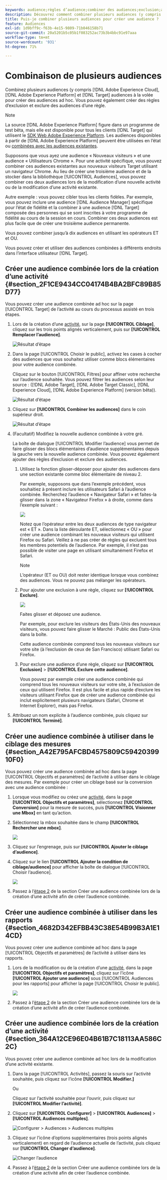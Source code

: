 ```yaml
---
keywords: audience;règles d’audience;combiner des audiences;exclusion;ajouter une exclusion;exclure;combinaison d’audiences;audience adhoc;audience ad hoc
description: Découvrez comment combiner plusieurs audiences (y compris des audiences Adobe Experience Cloud et  [!DNL Target] des audiences à la volée) pour créer des audiences ad hoc.
title: Puis-je combiner plusieurs audiences pour créer une audience ?
feature: Audiences
exl-id: 1d9bff9c-f63b-4e15-9809-71b046158b71
source-git-commit: 20a5201b5c05b1f083252ac73b3b4bbc91e97aaa
workflow-type: tm+mt
source-wordcount: '931'
ht-degree: 71%

---
```


# Combinaison de plusieurs audiences

Combinez plusieurs audiences (y compris [!DNL Adobe Experience Cloud], [!DNL Adobe Experience Platform] et [!DNL Target] audiences à la volée pour créer des audiences ad hoc. Vous pouvez également créer des règles d’exclusion et exclure des audiences d’une règle.

>[!NOTE]
>
>La source [!DNL Adobe Experience Platform] figure dans un programme de test bêta, mais elle est disponible pour tous les clients [!DNL Target] qui utilisent le [SDK Web Adobe Experience Platform](/help/c-implementing-target/c-implementing-target-for-client-side-web/aep-web-sdk.md). Les audiences disponibles à partir de [!DNL Adobe Experience Platform] peuvent être utilisées en l’état ou [combinées avec les audiences existantes](/help/c-target/combining-multiple-audiences.md).

Supposons que vous ayez une audience « Nouveaux visiteurs » et une audience « Utilisateurs Chrome ». Pour une activité spécifique, vous pouvez combiner ces audiences existantes aux nouveaux visiteurs Target utilisant un navigateur Chrome. Au lieu de créer une troisième audience et de la stocker dans la bibliothèque [!UICONTROL Audiences], vous pouvez combiner ces deux audiences lors de la modification d’une nouvelle activité ou de la modification d’une activité existante.

Autre exemple : vous pouvez cibler tous les clients fidèles. Par exemple, vous pouvez inclure une audience [!DNL Audience Manager] spécifique pour l’état de fidélité et la combiner à une audience [!DNL Target] composée des personnes qui se sont inscrites à votre programme de fidélité au cours de la session en cours. Combiner ces deux audiences est plus facile que de créer une troisième audience permanente.

Vous pouvez combiner jusqu’à dix audiences en utilisant les opérateurs ET et OU.

Vous pouvez créer et utiliser des audiences combinées à différents endroits dans l’interface utilisateur [!DNL Target].

## Créer une audience combinée lors de la création d’une activité {#section_2F1CE9434CC04174B4BA2BFC89B85D77}

Vous pouvez créer une audience combinée ad hoc sur la page [!UICONTROL Target] de l’activité au cours du processus assisté en trois étapes.

1. Lors de la création d’une [activité](/help/c-activities/activities.md#concept_D317A95A1AB54674BA7AB65C7985BA03), sur la page **[!UICONTROL Ciblage]**, cliquez sur les trois points alignés verticalement, puis sur **[!UICONTROL Remplacer l’audience]**.

   ![Résultat d’étape](assets/edit_audience.png)

1. Dans la page [!UICONTROL Choisir le public], activez les cases à cocher des audiences que vous souhaitez utiliser comme blocs élémentaires pour votre audience combinée.

   Cliquez sur le bouton [!UICONTROL Filtres] pour affiner votre recherche sur l’audience souhaitée. Vous pouvez filtrer les audiences selon leur source : ([!DNL Adobe Target], [!DNL Adobe Target Classic], [!DNL Experience Cloud], [!DNL Adobe Experience Platform] (version bêta)).

   ![Résultat d’étape](assets/combine_multiple_audiences1.png)

1. Cliquez sur **[!UICONTROL Combiner les audiences]** dans le coin supérieur droit.

   ![Résultat d’étape](assets/combine_multiple_audiences2.png)

1. (Facultatif) Modifiez la nouvelle audience combinée à votre gré.

   La boîte de dialogue [!UICONTROL Modifier l’audience] vous permet de faire glisser des blocs élémentaires d’audience supplémentaires depuis la gauche vers la nouvelle audience combinée. Vous pouvez également ajouter des règles d’exclusion et exclure des audiences.

   1. Utilisez la fonction glisser-déposer pour ajouter des audiences dans une section existante comme bloc élémentaire de niveau 2.

      Par exemple, supposons que dans l’exemple précédent, vous souhaitiez à présent inclure les utilisateurs Safari à l’audience combinée. Recherchez l’audience « Navigateur Safari » et faites-la glisser dans la zone « Navigateur Firefox » à droite, comme dans l’exemple suivant :

      ![](assets/combine_multiple_audiences3.png)

      Notez que l’opérateur entre les deux audiences de type navigateur est « ET ». Dans la liste déroulante ET, sélectionnez « OU » pour créer une audience combinant les nouveaux visiteurs qui utilisent Firefox ou Safari. Veillez à ne pas créer de règles qui excluent tous les membres potentiels de l’audience. Par exemple, il n’est pas possible de visiter une page en utilisant simultanément Firefox et Safari.

      >[!NOTE]
      >
      >L’opérateur (ET ou OU) doit rester identique lorsque vous combinez des audiences. Vous ne pouvez pas mélanger les opérateurs.

   1. Pour ajouter une exclusion à une règle, cliquez sur **[!UICONTROL Exclure]**.

      ![](assets/combine_multiple_audiences3a.png)

      Faites glisser et déposez une audience.

      Par exemple, pour exclure les visiteurs des États-Unis des nouveaux visiteurs, vous pouvez faire glisser le Marché : Public des États-Unis dans la boîte.

      Cette audience combinée comprend tous les nouveaux visiteurs sur votre site (à l’exclusion de ceux de San Francisco) utilisant Safari ou Firefox.

   1. Pour exclure une audience d’une règle, cliquez sur **[!UICONTROL Exclusion]** > **[!UICONTROL Exclure cette audience]**.

      Vous pouvez par exemple créer une audience combinée qui comprend tous les nouveaux visiteurs sur votre site, à l’exclusion de ceux qui utilisent Firefox. Il est plus facile et plus rapide d’exclure les visiteurs utilisant Firefox que de créer une audience combinée qui inclut explicitement plusieurs navigateurs (Safari, Chrome et Internet Explorer), mais pas Firefox.

1. Attribuez un nom explicite à l’audience combinée, puis cliquez sur **[!UICONTROL Terminé]**.

## Créer une audience combinée à utiliser dans le ciblage des mesures {#section_A42E795AFCBD4575809C5942039910F0}

Vous pouvez créer une audience combinée ad hoc dans la page [!UICONTROL Objectifs et paramètres] de l’activité à utiliser dans le ciblage des mesures. Par exemple pour créer un ciblage basé sur la conversion avec une audience combinée :

1. Lorsque vous modifiez ou créez une [activité](/help/c-activities/activities.md#concept_D317A95A1AB54674BA7AB65C7985BA03), dans la page **[!UICONTROL Objectifs et paramètres]**, sélectionnez **[!UICONTROL Conversion]** pour la mesure de succès, puis **[!UICONTROL Visionner une Mbox]** en tant qu’action.
1. Sélectionnez la mbox souhaitée dans le champ **[!UICONTROL Rechercher une mbox]**.

   ![](assets/combine_multiple_audiences4.png)

1. Cliquez sur l’engrenage, puis sur **[!UICONTROL Ajouter le ciblage d’audience]**.
1. Cliquez sur le lien **[!UICONTROL Ajouter la condition de ciblage/audience]** pour afficher la boîte de dialogue [!UICONTROL Choisir l’audience].

   ![](assets/combine_multiple_audiences5.png)

1. Passez à l’[étape 2](/help/c-target/combining-multiple-audiences.md#section_2F1CE9434CC04174B4BA2BFC89B85D77) de la section Créer une audience combinée lors de la création d’une activité afin de créer l’audience combinée.

## Créer une audience combinée à utiliser dans les rapports {#section_4682D342EFBB43C38E54B99B3A1E14CD}

Vous pouvez créer une audience combinée ad hoc dans la page [!UICONTROL Objectifs et paramètres] de l’activité à utiliser dans les rapports.

1. Lors de la modification ou de la création d’une [activité](/help/c-activities/activities.md#concept_D317A95A1AB54674BA7AB65C7985BA03), dans la page **[!UICONTROL Objectifs et paramètres]**, cliquez sur l’icône **[!UICONTROL Ajouter une audience]** sous [!UICONTROL Audiences pour les rapports] pour afficher la page [!UICONTROL Choisir le public].

   ![](assets/combine_multiple_audiences6.png)

1. Passez à l’[étape 2](/help/c-target/combining-multiple-audiences.md#section_2F1CE9434CC04174B4BA2BFC89B85D77) de la section Créer une audience combinée lors de la création d’une activité afin de créer l’audience combinée.

## Créer une audience combinée lors de la création d’une activité {#section_364A12CE96E04B61B7C18113AA586C2C}

Vous pouvez créer une audience combinée ad hoc lors de la modification d’une activité existante.

1. Dans la page [!UICONTROL Activités], passez la souris sur l’activité souhaitée, puis cliquez sur l’icône **[!UICONTROL Modifier.]**

   Ou

   Cliquez sur l’activité souhaitée pour l’ouvrir, puis cliquez sur **[!UICONTROL Modifier l’activité]**.

1. Cliquez sur **[!UICONTROL Configurer]** > **[!UICONTROL Audiences]** > **[!UICONTROL Audiences multiples]**.

   ![Configurer > Audiences > Audiences multiples](assets/combine_multiple_audiences7.png)

1. Cliquez sur l’icône d’options supplémentaires (trois points alignés verticalement) en regard de l’audience actuelle de l’activité, puis cliquez sur **[!UICONTROL Changer d’audience]**.

   ![Changer l’audience](assets/combine_multiple_audiences8.png)

1. Passez à l’[étape 2](/help/c-target/combining-multiple-audiences.md#section_2F1CE9434CC04174B4BA2BFC89B85D77) de la section Créer une audience combinée lors de la création d’une activité afin de créer l’audience combinée.
